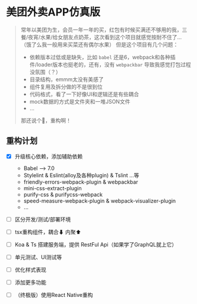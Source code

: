 # 美团外卖APP仿真版

> 常年以美团为生，会员一年一年的买，红包有时候买满还不够用的我，三餐/夜宵/水果/给女朋友点奶茶，这次看到这个项目就感觉按耐不住了...
> （饿了么我一般用来买菜还有偶尔水果）
> 但是这个项目有几个问题：
>
> - 依赖版本过低或是缺失，比如 `babel` 还是6，webpack和各种插件/loader版本也挺老的，还有，没有 `webpackbar` 导致我感觉打包过程没氛围（？）
> - 目录结构，emmm太没有美感了
> - 组件复用及拆分做的不是很到位
> - 代码格式，看了一下好像UI和逻辑还是有些耦合
> - mock数据的方式是文件夹和一堆JSON文件
> - ...
>
> 那还说个🔨，重构啊！

## 重构计划

- [x] 升级核心依赖，添加辅助依赖
  - Babel --> 7.0
  - Stylelint & Eslint(alloy及各种plugin) & Tslint ...等
  - friendly-errors-webpack-plugin & webpackbar
  - mini-css-extract-plugin
  - purify-css & purifycss-webpack
  - speed-measure-webpack-plugin & webpack-visualizer-plugin
  - ...

- [ ] 区分开发/测试/部署环境
- [ ] tsx重构组件，耦合⬇ 内聚⬆
- [ ] Koa & Ts 搭建服务端，提供 RestFul Api（如果学了GraphQL就上它）
- [ ] 单元测试、UI测试等
- [ ] 优化样式表现
- [ ] 添加更多功能
- [ ] （终极版）使用React Native重构
